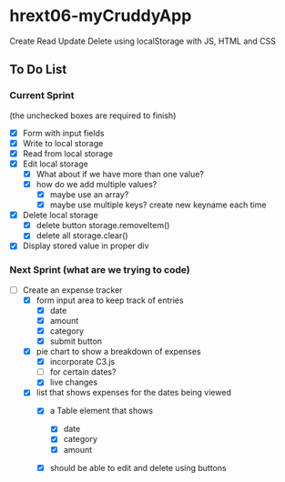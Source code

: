 # hrext06-myCruddyApp
Create Read Update Delete using localStorage with JS, HTML and CSS


## To Do List

### Current Sprint
(the unchecked boxes are required to finish)
- [x] Form with input fields
- [x] Write to local storage
- [x] Read from local storage
- [x] Edit local storage
    - [x] What about if we have more than one value?
    - [x] how do we add multiple values?
        - [x] maybe use an array?
        - [x] maybe use multiple keys? create new keyname each time

- [x] Delete local storage
    - [x] delete button storage.removeItem()
    - [x] delete all storage.clear()
- [x] Display stored value in proper div

### Next Sprint (what are we trying to code)
- [ ] Create an expense tracker
	- [x] form input area to keep track of entries
		- [x] date
		- [x] amount
		- [x] category
		- [x] submit button
	- [x] pie chart to show a breakdown of expenses
		- [x] incorporate C3.js
 		- [ ] for certain dates?
		- [x] live changes
	- [x] list that shows expenses for the dates being viewed
		- [x] a Table element that shows
			- [x] date
			- [x] category
			- [x] amount
		- [x] should be able to edit and delete using buttons

